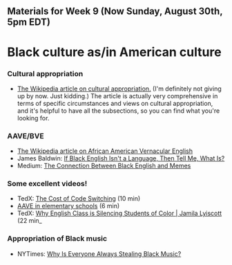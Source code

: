 ## Materials for Week 9 (Now Sunday, August 30th, 5pm EDT)
# Black culture as/in American culture

### Cultural appropriation
- <a href="https://en.wikipedia.org/wiki/Cultural_appropriation">The Wikipedia article on cultural appropriation.</a> (I'm definitely not giving up by now. Just kidding.) The article is actually very comprehensive in terms of specific circumstances and views on cultural appropriation, and it's helpful to have all the subsections, so you can find what you're looking for. 

### AAVE/BVE
- <a href='https://en.wikipedia.org/wiki/African-American_Vernacular_English'>The Wikipedia article on African American Vernacular English</a>
- James Baldwin: <a href='week9/baldwin-black-english.pdf'>If Black English Isn't a Language, Then Tell Me, What Is?</a>
- Medium: <a href='week9/aave-memes.pdf'>The Connection Between Black English and Memes</a>

### Some excellent videos!
- TedX: <a href='https://www.youtube.com/watch?v=Bo3hRq2RnNI'>The Cost of Code Switching</a> (10 min)
- <a href='https://www.youtube.com/watch?v=9iVOZ_-Xwrc&t=24s'>AAVE in elementary schools</a> (6 min)
- TedX: <a href='https://www.youtube.com/watch?v=u4dc1axRwE4'>Why English Class is Silencing Students of Color | Jamila Lyiscott</a> (22 min_

### Appropriation of Black music
- NYTimes: <a href='week9/stealing-black-music.pdf'>Why Is Everyone Always Stealing Black Music?</a>
